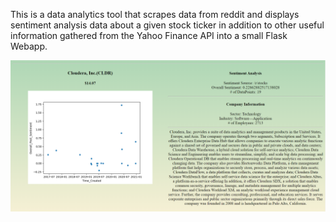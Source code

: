 This is a data analytics tool that scrapes data from reddit and displays sentiment analysis data
about a given stock ticker in addition to other useful information gathered from the Yahoo Finance API into a small Flask Webapp.

<img src="SentimentAnalyzerpic.PNG" >
